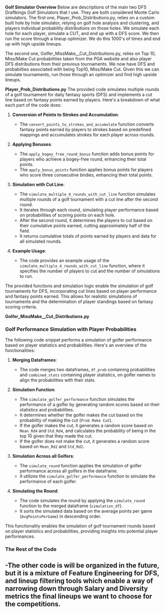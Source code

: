 **Golf Simulator Overview**
Below are descriptions of the main two DFS Draftkings Golf Simulators that I use. They are both considered Monte Carlo simulators. 
The first one, Player_Prob_Distributions.py, relies on a custom built hole by hole
simulator, relying on golf hole analysis and clustering, and players individual probability distributions on those holes. We simulate each hole for each player, simulate a
CUT, and end up with a DFS score. We then run the score through a lineup optimizer. We do this 1000's of times and end up with high upside lineups. 

The second one, Golfer_MissMake__Cut_Distributions.py, relies on Top 10, Miss/Make Cut probabilities taken from the PGA website and also player DFS distributions from their
previous tournaments. We now have DFS and probabilties associated with being Top10, Miss/Make Cut. Given this we can simulate tournaments, run those through an optimizer
and find high upside lineups.

**Player_Prob_Distributions.py**
The provided code simulates multiple rounds of a golf tournament for daily fantasy sports (DFS) and implements a cut line based on fantasy points earned by players. Here's a breakdown of what each part of the code does:

1. **Conversion of Points to Strokes and Accumulation**:
   - The `convert_points_to_strokes_and_accumulate` function converts fantasy points earned by players to strokes based on predefined mappings and accumulates strokes for each player across rounds.

2. **Applying Bonuses**:
   - The `apply_bogey_free_round_bonus` function adds bonus points for players who achieve a bogey-free round, enhancing their total points.
   - The `apply_bonus_points` function applies bonus points for players who score three consecutive birdies, enhancing their total points.

3. **Simulation with Cut Line**:
   - The `simulate_multiple_4_rounds_with_cut_line` function simulates multiple rounds of a golf tournament with a cut line after the second round.
   - It iterates through each round, simulating player performance based on probabilities of scoring points on each hole.
   - After the second round, it determines the players to cut based on their cumulative points earned, cutting approximately half of the field.
   - It returns cumulative totals of points earned by players and data for all simulated rounds.

4. **Example Usage**:
   - The code provides an example usage of the `simulate_multiple_4_rounds_with_cut_line` function, where it specifies the number of players to cut and the number of simulations to run.

The provided functions and simulation logic enable the simulation of golf tournaments for DFS, incorporating cut lines based on player performance and fantasy points earned. This allows for realistic simulations of tournaments and the determination of player standings based on fantasy scoring criteria.




**Golfer_MissMake__Cut_Distributions.py**

### Golf Performance Simulation with Player Probabilities

The following code snippet performs a simulation of golfer performance based on player statistics and probabilities. Here's an overview of the functionalities:

1. **Merging Dataframes**:
   - The code merges two dataframes, `df_prob` containing probabilities and `combined_stats` containing player statistics, on golfer names to align the probabilities with their stats.

2. **Simulation Function**:
   - The `simulate_golfer_performance` function simulates the performance of a golfer by generating random scores based on their statistics and probabilities.
   - It determines whether the golfer makes the cut based on the probability of making the cut (`Prob Make Cut`).
   - If the golfer makes the cut, it generates a random score based on `Mean_Rd4` and `Std_Rd4`, and calculates the probability of being in the top 10 given that they made the cut.
   - If the golfer does not make the cut, it generates a random score based on `Mean_Rd2` and `Std_Rd2`.

3. **Simulation Across all Golfers**:
   - The `simulate_round` function applies the simulation of golfer performance across all golfers in the dataframe.
   - It utilizes the `simulate_golfer_performance` function to simulate the performance of each golfer.

4. **Simulating the Round**:
   - The code simulates the round by applying the `simulate_round` function to the merged dataframe (`simulation_df`).
   - It sorts the simulated data based on the average points per game (`AvgPointsPerGame`) in descending order.

This functionality enables the simulation of golf tournament rounds based on player statistics and probabilities, providing insights into potential player performances.


### The Rest of the Code ###
  -The other code is will be organized in the future, but it is a mixture of Feature Engineering for DFS, and lineup filtering tools which enable 
  a way of narrowing down through Salary and Diversity metrics the final lineups we want to choose for the competitions.
--- 
